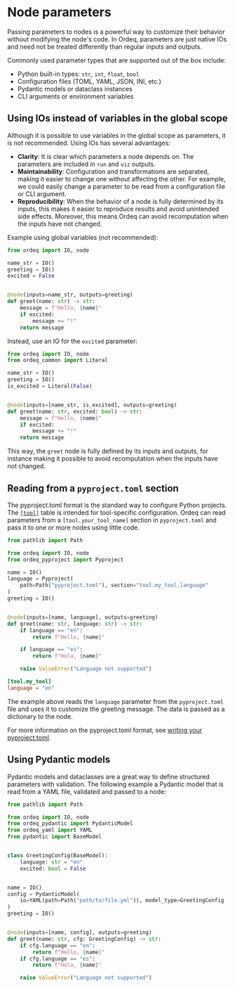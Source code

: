# Node parameters

Passing parameters to nodes is a powerful way to customize their behavior without modifying the node's code.
In Ordeq, parameters are just native IOs and need not be treated differently than regular inputs and outputs.

Commonly used parameter types that are supported out of the box include:

- Python built-in types: `str`, `int`, `float`, `bool`
- Configuration files (TOML, YAML, JSON, INI, etc.)
- Pydantic models or dataclass instances
- CLI arguments or environment variables

## Using IOs instead of variables in the global scope

Although it is possible to use variables in the global scope as parameters, it is not recommended.
Using IOs has several advantages:

- **Clarity**: It is clear which parameters a node depends on. The parameters are included in `run` and `viz` outputs.
- **Maintainability**: Configuration and transformations are separated, making it easier to change one without affecting the other. For example, we could easily change a parameter to be read from a configuration file or CLI argument.
- **Reproducibility**: When the behavior of a node is fully determined by its inputs, this makes it easier to reproduce results and avoid unintended side effects. Moreover, this means Ordeq can avoid recomputation when the inputs have not changed.

Example using global variables (not recommended):

```python
from ordeq import IO, node

name_str = IO()
greeting = IO()
excited = False


@node(inputs=name_str, outputs=greeting)
def greet(name: str) -> str:
    message = f"Hello, {name}"
    if excited:
        message += "!"
    return message
```

Instead, use an IO for the `excited` parameter:

```python
from ordeq import IO, node
from ordeq_common import Literal

name_str = IO()
greeting = IO()
is_excited = Literal(False)


@node(inputs=[name_str, is_excited], outputs=greeting)
def greet(name: str, excited: bool) -> str:
    message = f"Hello, {name}"
    if excited:
        message += "!"
    return message
```

This way, the `greet` node is fully defined by its inputs and outputs, for instance making it possible to avoid recomputation when the inputs have not changed.

## Reading from a `pyproject.toml` section

The pyproject.toml format is the standard way to configure Python projects.
The [`[tool]`](https://packaging.python.org/en/latest/specifications/pyproject-toml/#pyproject-tool-table) table is intended for tool-specific configuration.
Ordeq can read parameters from a `[tool.your_tool_name]` section in `pyproject.toml` and pass it to one or more nodes using little code.

```python
from pathlib import Path

from ordeq import IO, node
from ordeq_pyproject import Pyproject

name = IO()
language = Pyproject(
    path=Path("pyproject.toml"), section="tool.my_tool.language"
)
greeting = IO()


@node(inputs=[name, language], outputs=greeting)
def greet(name: str, language: str) -> str:
    if language == "en":
        return f"Hello, {name}"

    if language == "es":
        return f"Hola, {name}"

    raise ValueError("Language not supported")
```

```toml title="pyproject.toml"
[tool.my_tool]
language = "en"
```

The example above reads the `language` parameter from the `pyproject.toml` file and uses it to customize the greeting message.
The data is passed as a dictionary to the node.

For more information on the pyproject.toml format, see [writing your pyproject.toml](https://packaging.python.org/en/latest/guides/writing-pyproject-toml/#writing-your-pyproject-toml).

## Using Pydantic models

Pydantic models and dataclasses are a great way to define structured parameters with validation.
The following example a Pydantic model that is read from a YAML file, validated and passed to a node:

```python
from pathlib import Path

from ordeq import IO, node
from ordeq_pydantic import PydanticModel
from ordeq_yaml import YAML
from pydantic import BaseModel


class GreetingConfig(BaseModel):
    language: str = "en"
    excited: bool = False


name = IO()
config = PydanticModel(
    io=YAML(path=Path("path/to/file.yml")), model_type=GreetingConfig
)
greeting = IO()


@node(inputs=[name, config], outputs=greeting)
def greet(name: str, cfg: GreetingConfig) -> str:
    if cfg.language == "en":
        return f"Hello, {name}"
    if cfg.language == "es":
        return f"Hola, {name}"

    raise ValueError("Language not supported")
```
